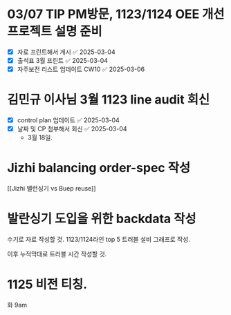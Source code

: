 # 03/07 TlP PM방문, 1123/1124 OEE 개선 프로젝트 설명 준비
- [x] 자료 프린트해서 게시 ✅ 2025-03-04
- [x] 출석표 3월 프린트 ✅ 2025-03-04
- [x] 자주보전 리스트 업데이트 CW10 ✅ 2025-03-06

# 김민규 이사님 3월 1123 line audit 회신
- [x] control plan 업데이트 ✅ 2025-03-04
- [x] 날짜 및 CP 첨부해서 회신 ✅ 2025-03-04
	- 3월 18일.


# Jizhi balancing order-spec 작성
[[Jizhi 밸런싱기 vs Buep reuse]]

# 발란싱기 도입을 위한 backdata 작성

수기로 자료 작성할 것. 1123/1124라인 top 5 트러블 설비 
그래프로 작성.

이후 누적막대로 트러블 시간 작성할 것.


# 1125 비전 티칭.
화 9am


